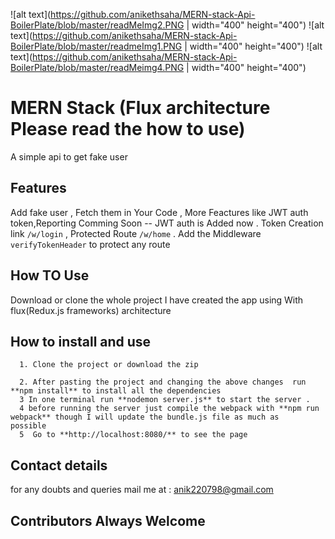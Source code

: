 ![alt text](https://github.com/anikethsaha/MERN-stack-Api-BoilerPlate/blob/master/readMeImg2.PNG | width="400" height="400")
![alt text](https://github.com/anikethsaha/MERN-stack-Api-BoilerPlate/blob/master/readmeImg1.PNG | width="400" height="400")
![alt text](https://github.com/anikethsaha/MERN-stack-Api-BoilerPlate/blob/master/readMeimg4.PNG | width="400" height="400")

# MERN Stack  (Flux architecture Please read the how to use)

A simple api to get fake user
## Features
   Add fake user ,
   Fetch them in Your Code ,
   More Feactures like JWT auth token,Reporting Comming Soon
   -- JWT auth is Added now . Token Creation link `/w/login` , Protected Route `/w/home` .
   Add the Middleware `verifyTokenHeader` to protect any route
## How TO Use
   Download or clone the whole project 
   I have created the app using With flux(Redux.js frameworks) architecture 
   
 ## How to install and use
 
      1. Clone the project or download the zip
      
      2. After pasting the project and changing the above changes  run **npm install** to install all the dependencies 
      3 In one terminal run **nodemon server.js** to start the server .
      4 before running the server just compile the webpack with **npm run webpack** though I will update the bundle.js file as much as              possible
      5  Go to **http://localhost:8080/** to see the page
   
   
## Contact details
for any doubts and queries mail me at : anik220798@gmail.com


## Contributors Always Welcome
